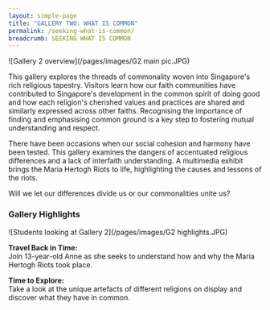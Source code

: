 ```yaml
---
layout: simple-page
title: "GALLERY TWO: WHAT IS COMMON"
permalink: /seeking-what-is-common/
breadcrumb: SEEKING WHAT IS COMMON
---
```


![Gallery 2 overview](/pages/images/G2 main pic.JPG)

This gallery explores the threads of commonality woven into Singapore's rich religious tapestry. Visitors learn how our faith communities have contributed to Singapore's development in the common spirit of doing good and how each religion's cherished values and practices are shared and similarly expressed across other faiths. Recognising the importance of finding and emphasising common ground is a key step to fostering mutual understanding and respect.

There have been occasions when our social cohesion and harmony have been tested. This gallery examines the dangers of accentuated religious differences and a lack of interfaith understanding. A multimedia exhibit brings the Maria Hertogh Riots to life, highlighting the causes and lessons of the riots.

Will we let our differences divide us or our commonalities unite us?

### **Gallery Highlights**
![Students looking at Gallery 2](/pages/images/G2 highlights.JPG)

**Travel Back in Time:** <br/>
Join 13-year-old Anne as she seeks to understand how and why the Maria Hertogh Riots took place.

**Time to Explore:** <br/>
Take a look at the unique artefacts of different religions on display and discover what they have in common.
